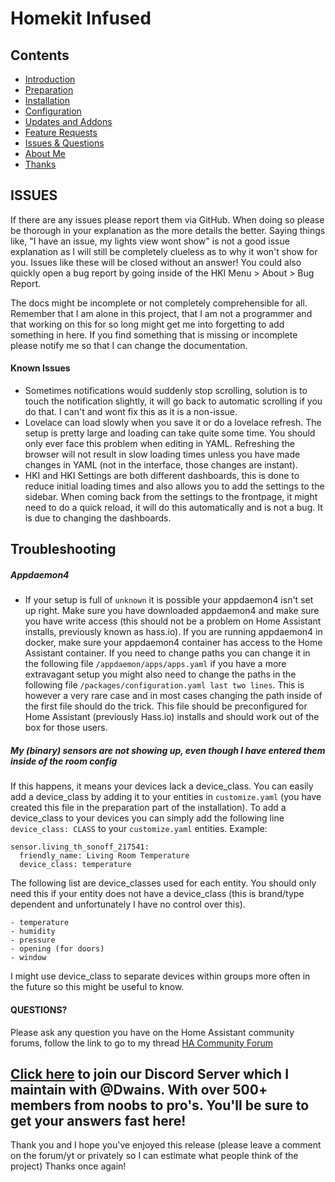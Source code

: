 # Homekit Infused

## Contents
- [Introduction](index.md)
- [Preparation](preparation.md)
- [Installation](installation.md)
- [Configuration](configuration.md)
- [Updates and Addons](updates.md)
- [Feature Requests](requests.md)
- [Issues & Questions](issues.md)
- [About Me](about.md)
- [Thanks](thanks.md)

## ISSUES
If there are any issues please report them via GitHub. When doing so please be thorough in your explanation as the more details the better. Saying things like, "I have an issue, my lights view wont show" is not a good issue explanation as I will still be completely clueless as to why it won't show for you. Issues like these will be closed without an answer!
You could also quickly open a bug report by going inside of the HKI Menu > About > Bug Report.

The docs might be incomplete or not completely comprehensible for all. Remember that I am alone in this project, that I am not a programmer and that working on this for so long might get me into forgetting to add something in here. If you find something that is missing or incomplete please notify me so that I can change the documentation.

#### Known Issues
  - Sometimes notifications would suddenly stop scrolling, solution is to touch the notification slightly, it will go back to automatic scrolling if you do that. I can't and wont fix this as it is a non-issue.
  - Lovelace can load slowly when you save it or do a lovelace refresh. The setup is pretty large and loading can take quite some time. You should only ever face this problem when editing in YAML. Refreshing the browser will not result in slow loading times unless you have made changes in YAML (not in the interface, those changes are instant).
  - HKI and HKI Settings are both different dashboards, this is done to reduce initial loading times and also allows you to add the settings to the sidebar. When coming back from the settings to the frontpage, it might need to do a quick reload, it will do this automatically and is not a bug. It is due to changing the dashboards.

## Troubleshooting
##### Appdaemon4
  - If your setup is full of `unknown` it is possible your appdaemon4 isn't set up right. Make sure you have downloaded appdaemon4 and make sure you have write access (this should not be a problem on Home Assistant installs, previously known as hass.io). If you are running appdaemon4 in docker, make sure your appdaemon4 container has access to the Home Assistant container. If you need to change paths you can change it in the following file `/appdaemon/apps/apps.yaml` if you have a more extravagant setup you might also need to change the paths in the following file `/packages/configuration.yaml last two lines`. This is however a very rare case and in most cases changing the path inside of the first file should do the trick. This file should be preconfigured for Home Assistant (previously Hass.io) installs and should work out of the box for those users.
##### My (binary) sensors are not showing up, even though I have entered them inside of the room config
If this happens, it means your devices lack a device_class. You can easily add a device_class by adding it to your entities in `customize.yaml` (you have created this file in the preparation part of the installation). To add a device_class to your devices you can simply add the following line `device_class: CLASS` to your `customize.yaml` entities.
Example:
```
sensor.living_th_sonoff_217541:
  friendly_name: Living Room Temperature
  device_class: temperature
```
The following list are device_classes used for each entity. You should only need this if your entity does not have a device_class (this is brand/type dependent and unfortunately I have no control over this).
```
- temperature
- humidity
- pressure
- opening (for doors)
- window
```
I might use device_class to separate devices within groups more often in the future so this might be useful to know.


#### QUESTIONS?

Please ask any question you have on the Home Assistant community forums, follow the link to go to my thread [HA Community Forum](https://community.home-assistant.io/t/homekit-infused-hki-v0-13-3-updated-07-01-2020-hki-preview-video-1-0a-online-now/117086)

## [Click here](https://discord.gg/WZvK4Cb) to join our Discord Server which I maintain with @Dwains. With over 500+ members from noobs to pro's. You'll be sure to get your answers fast here!
Thank you and I hope you've enjoyed this release (please leave a comment on the forum/yt or privately so I can estimate what people think of the project)
Thanks once again!
